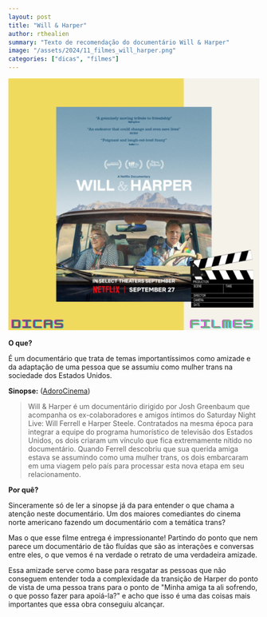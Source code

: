 ```yaml
---
layout: post
title: "Will & Harper"
author: rthealien
summary: "Texto de recomendação do documentário Will & Harper"
image: "/assets/2024/11_filmes_will_harper.png"
categories: ["dicas", "filmes"]
---
```



![Poster do filme Will & Harper que mostra um carro filmado de frente com o ator Will Ferrer, um homem branco de cabelos brancos e uma jaqueta de cowboy na direção do carro e ao lado dele no banco do carona está Harper, uma mulher trans branca usando uma roupa branca com padrões em preto e sorrindo](/assets/2024/11_filmes_will_harper.png)

**O que?**

É um documentário que trata de temas importantíssimos como amizade e da adaptação de uma pessoa que se assumiu como mulher trans na sociedade dos Estados Unidos.

**Sinopse:** ([AdoroCinema])

>Will & Harper é um documentário dirigido por Josh Greenbaum que acompanha os ex-colaboradores e amigos íntimos do Saturday Night Live: Will Ferrell e Harper Steele. Contratados na mesma época para integrar a equipe do programa humorístico de televisão dos Estados Unidos, os dois criaram um vínculo que fica extremamente nítido no documentário. Quando Ferrell descobriu que sua querida amiga estava se assumindo como uma mulher trans, os dois embarcaram em uma viagem pelo país para processar esta nova etapa em seu relacionamento.

**Por quê?**

Sinceramente só de ler a sinopse já da para entender o que chama a atenção neste documentário. Um dos maiores comediantes do cinema norte americano fazendo um documentário com a temática trans? 

Mas o que esse filme entrega é impressionante! Partindo do ponto que nem parece um documentário de tão fluídas que são as interações e conversas entre eles, o que vemos é na verdade o retrato de uma verdadeira amizade.

Essa amizade serve como base para resgatar as pessoas que não conseguem entender toda a complexidade da transição de Harper do ponto de vista de uma pessoa trans para o ponto de "Minha amiga ta ali sofrendo, o que posso fazer para apoiá-la?" e acho que isso é uma das coisas mais importantes que essa obra conseguiu alcançar.

[AdoroCinema]:https://www.adorocinema.com/filmes/filme-325456/
